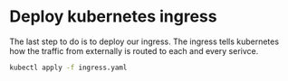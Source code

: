 # Deploy kubernetes ingress
The last step to do is to deploy our ingress. The ingress tells kubernetes how the traffic from externally is routed to each and every serivce.
```bash
kubectl apply -f ingress.yaml
```